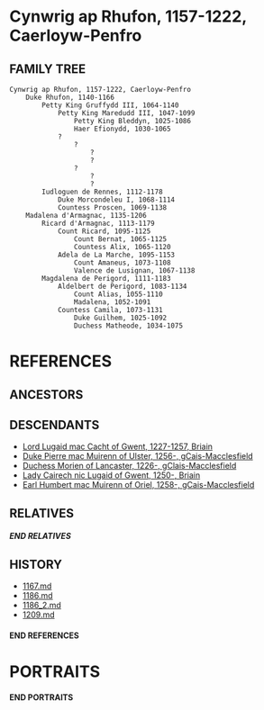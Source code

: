 # Cynwrig ap Rhufon, 1157-1222, Caerloyw-Penfro

## FAMILY TREE 
```
Cynwrig ap Rhufon, 1157-1222, Caerloyw-Penfro
    Duke Rhufon, 1140-1166
        Petty King Gruffydd III, 1064-1140
            Petty King Maredudd III, 1047-1099
                Petty King Bleddyn, 1025-1086
                Haer Efionydd, 1030-1065
            ?
                ?
                    ?
                    ?
                ?
                    ?
                    ?
        Iudloguen de Rennes, 1112-1178
            Duke Morcondeleu I, 1068-1114
            Countess Proscen, 1069-1138
    Madalena d'Armagnac, 1135-1206
        Ricard d'Armagnac, 1113-1179
            Count Ricard, 1095-1125
                Count Bernat, 1065-1125
                Countess Alix, 1065-1120
            Adela de La Marche, 1095-1153
                Count Amaneus, 1073-1108
                Valence de Lusignan, 1067-1138
        Magdalena de Perigord, 1111-1183
            Aldelbert de Perigord, 1083-1134
                Count Alias, 1055-1110
                Madalena, 1052-1091
            Countess Camila, 1073-1131
                Duke Guilhem, 1025-1092
                Duchess Matheode, 1034-1075
```

# REFERENCES

## ANCESTORS

## DESCENDANTS
* [Lord Lugaid mac Cacht of Gwent, 1227-1257, Briain](lugaid_mac_cacht_1227.md)
* [Duke Pierre mac Muirenn of Ulster, 1256-, gCais-Macclesfield](pierre_mac_muirenn_1256.md)
* [Duchess Morien of Lancaster, 1226-, gClais-Macclesfield](morien_1226.md)
* [Lady Cairech nic Lugaid of Gwent, 1250-, Briain](cairech_nic_lugaid_1250.md)
* [Earl Humbert mac Muirenn of Oriel, 1258-, gCais-Macclesfield](humbert_mac_muirenn_1258.md)

## RELATIVES

##### END RELATIVES 
## HISTORY
* [1167.md](../h/1167.md)
* [1186.md](../h/1186.md)
* [1186_2.md](../h/1186_2.md)
* [1209.md](../h/1209.md)

#### END REFERENCES

# PORTRAITS

#### END PORTRAITS

